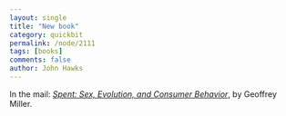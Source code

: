 ```yaml
---
layout: single 
title: "New book" 
category: quickbit
permalink: /node/2111
tags: [books] 
comments: false 
author: John Hawks 
---
```


In the mail: <a href="http://www.amazon.com/gp/product/0670020621?ie=UTF8&tag=johnhawksanth-20&linkCode=as2&camp=1789&creative=390957&creativeASIN=0670020621"><i>Spent: Sex, Evolution, and Consumer Behavior</i></a>, by Geoffrey Miller. 

